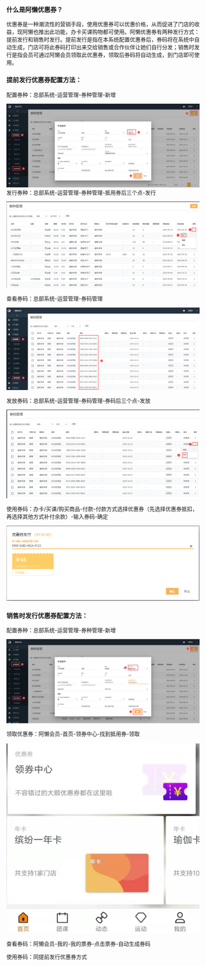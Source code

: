 ### 什么是阿懒优惠券？

优惠券是一种潮流性的营销手段，使用优惠券可以优惠价格，从而促进了门店的收益，现阿懒也推出此功能，办卡买课购物都可使用。阿懒优惠券有两种发行方式：提前发行和销售时发行。提前发行是指在本系统配置优惠券后，券码将在系统中自动生成，门店可将此券码打印出来交给销售或合作伙伴让她们自行分发；销售时发行是指会员可通过阿懒会员领取此优惠券，领取后券码将自动生成，到门店即可使用。

### 提前发行优惠券配置方法：

配置券种：总部系统-运营管理-券种管理-新增

![image](../../assets/club/提前发行.jpg)发行券种：总部系统-运营管理-券种管理-抵用券后三个点-发行

![image](../../assets/club/发行.png)

查看券码：总部系统-运营管理-券码管理

![image](../../assets/club/查看券码.png)

发放券码：总部系统-运营管理-券码管理-券码后三个点-发放

![image](../../assets/club/发放.png)

使用券码：办卡/买课/购买商品-付款-付款方式选择优惠券（先选择优惠券抵扣，再选择其他方式补付余款）-输入券码-确定

![image](../../assets/club/优惠券支付.png)

### 销售时发行优惠券配置方法：

配置券种：总部系统-运营管理-券种管理-新增

![image](../../assets/club/销售时发行.png)

领取优惠券：阿懒会员-首页-领券中心-找到抵用券-领取

![image](../../assets/club/领券中心.jpg)

查看券码：阿懒会员-我的-我的票券-点击票券-自动生成券码

使用券码：同提前发行优惠券方式

### 

